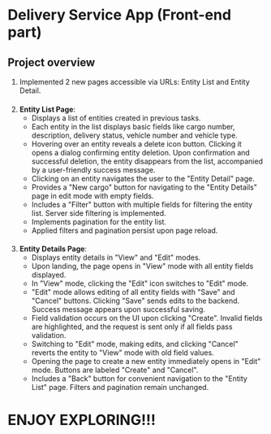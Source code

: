 # Delivery Service App (Front-end part) 

## Project overview

1. Implemented 2 new pages accessible via URLs: Entity List and Entity Detail.
####
2. **Entity List Page**:
    - Displays a list of entities created in previous tasks.
    - Each entity in the list displays basic fields like cargo number, description, delivery status, vehicle number and vehicle type.
    - Hovering over an entity reveals a delete icon button. Clicking it opens a dialog confirming entity deletion. Upon confirmation and successful deletion, the entity disappears from the list, accompanied by a user-friendly success message.
    - Clicking on an entity navigates the user to the "Entity Detail" page.
    - Provides a "New cargo" button for navigating to the "Entity Details" page in edit mode with empty fields.
    - Includes a "Filter" button with multiple fields for filtering the entity list. Server side filtering is implemented.
    - Implements pagination for the entity list.
    - Applied filters and pagination persist upon page reload.
####
3. **Entity Details Page**:
    - Displays entity details in "View" and "Edit" modes.
    - Upon landing, the page opens in "View" mode with all entity fields displayed.
    - In "View" mode, clicking the "Edit" icon switches to "Edit" mode.
    - "Edit" mode allows editing of all entity fields with "Save" and "Cancel" buttons. Clicking "Save" sends edits to the backend. Success message appears upon successful saving.
    - Field validation occurs on the UI upon clicking "Create". Invalid fields are highlighted, and the request is sent only if all fields pass validation.
    - Switching to "Edit" mode, making edits, and clicking "Cancel" reverts the entity to "View" mode with old field values.
    - Opening the page to create a new entity immediately opens in "Edit" mode. Buttons are labeled "Create" and "Cancel".
    - Includes a "Back" button for convenient navigation to the "Entity List" page. Filters and pagination remain unchanged.

# ENJOY EXPLORING!!!